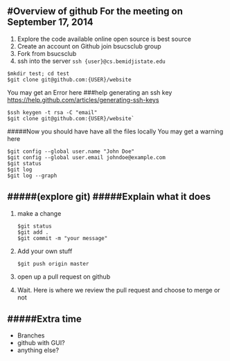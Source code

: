 #Overview of github
For the meeting on September 17, 2014
---
1. Explore the code available online open source is best source
2. Create an account on Github join bsucsclub group
3. Fork from bsucsclub
4. ssh into the server `ssh {user}@cs.bemidjistate.edu`

  ```
  $mkdir test; cd test
  $git clone git@github.com:{USER}/website
  ```

You may get an Error here
###help generating an ssh key
https://help.github.com/articles/generating-ssh-keys  

```
$ssh keygen -t rsa -C "email"  
$git clone git@github.com:{USER}/website`  
```

#####Now you should have have all the files locally
You may get a warning here

```
$git config --global user.name "John Doe"
$git config --global user.email johndoe@example.com
$git status
$git log
$git log --graph
```
    
#####(explore git)
#####Explain what it does
---
1. make a change

    ```
    $git status
    $git add .
    $git commit -m "your message"
    ```

2. Add your own stuff

    ```
    $git push origin master
    ```
    
3. open up a pull request on github
4. Wait. Here is where we review the pull request and choose to merge or not

#####Extra time
---
- Branches
- github with GUI?
- anything else?
